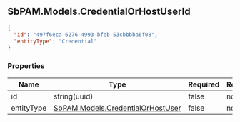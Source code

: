 
<h2 id="tocS_SbPAM.Models.CredentialOrHostUserId">SbPAM.Models.CredentialOrHostUserId</h2>

<a id="schemasbpam.models.credentialorhostuserid"></a>
<a id="schema_SbPAM.Models.CredentialOrHostUserId"></a>
<a id="tocSsbpam.models.credentialorhostuserid"></a>
<a id="tocssbpam.models.credentialorhostuserid"></a>

```json
{
  "id": "497f6eca-6276-4993-bfeb-53cbbbba6f08",
  "entityType": "Credential"
}

```

### Properties

|Name|Type|Required|Restrictions|Description|
|---|---|---|---|---|
|id|string(uuid)|false|none|none|
|entityType|[SbPAM.Models.CredentialOrHostUser](../Models/sbpam.models.credentialorhostuser.md)|false|none|none|


